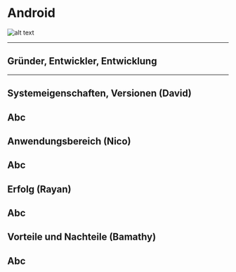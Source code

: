 # Android
![alt text](http://dc942d419843af05523b-ff74ae13537a01be6cfec5927837dcfe.r14.cf1.rackcdn.com/wp-content/uploads/Android-logo.png)

---
## Gründer, Entwickler, Entwicklung

---
## Systemeigenschaften, Versionen (David)
Abc
---
## Anwendungsbereich (Nico)
Abc
---
## Erfolg (Rayan)
Abc
---
## Vorteile und Nachteile (Bamathy)
Abc
---
